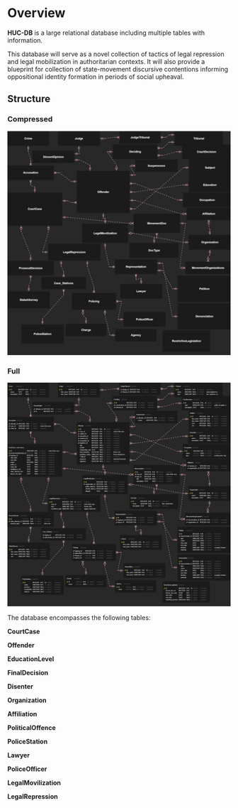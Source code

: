 # Overview

**HUC-DB** is a large relational database including multiple tables with information.

This database will serve as a novel collection of tactics of legal repression and legal mobilization in authoritarian contexts.
It will also provide a blueprint for collection of state-movement discursive contentions informing oppositional identity formation in periods of social upheaval.

## Structure

### Compressed

![compressed structure](img/compressed_diagram.png)

### Full

![full structure](img/full_diagram.png)

The database encompasses the following tables:

**CourtCase**

**Offender**

**EducationLevel**

**FinalDecision**

**Disenter**

**Organization**

**Affiliation**

**PoliticalOffence**

**PoliceStation**

**Lawyer**

**PoliceOfficer**

**LegalMovilization**

**LegalRepression**
